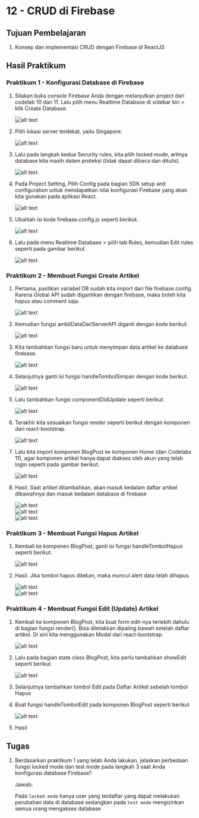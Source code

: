 # 12 - CRUD di Firebase

## Tujuan Pembelajaran

1. Konsep dan implementasi CRUD dengan Firebase di ReactJS

## Hasil Praktikum

### Praktikum 1 - Konfigurasi Database di Firebase
1. Silakan buka console Firebase Anda dengan melanjutkan project dari codelab 10 dan 11. Lalu pilih menu Realtime Database di sidebar kiri > klik Create Database.

    ![alt text](img/1.png)

2. Pilih lokasi server terdekat, yaitu Singapore.

    ![alt text](img/2.png)

3. Lalu pada langkah kedua Security rules, kita pilih locked mode, artinya database kita masih dalam proteksi (tidak dapat dibaca dan ditulis).

    ![alt text](img/3.png)

4. Pada Project Setting, Pilih Config pada bagian SDK setup and configuration untuk mendapatkan nilai konfigurasi Firebase yang akan kita gunakan pada aplikasi React.

    ![alt text](img/4.png)

5. Ubahlah isi kode firebase.config.js seperti berikut.

    ![alt text](img/5.png)

6. Lalu pada menu Realtime Database > pilih tab Rules, kemudian Edit rules seperti pada gambar berikut.
    
    ![alt text](img/6.png)


### Praktikum 2 - Membuat Fungsi Create Artikel

1. Pertama, pastikan variabel DB sudah kita import dari file firebase.config. Karena Global API sudah digantikan dengan firebase, maka boleh kita hapus atau comment saja.

    ![alt text](img/7.png)

2. Kemudian fungsi ambilDataDariServerAPI diganti dengan kode berikut.

    ![alt text](img/8.png)

3. Kita tambahkan fungsi baru untuk menyimpan data artikel ke database firebase. 

    ![alt text](img/9.png)

4. Selanjutnya ganti isi fungsi handleTombolSimpan dengan kode berikut.

    ![alt text](img/10.png)

5. Lalu tambahkan fungsi componentDidUpdate seperti berikut.
    
    ![alt text](img/11.png)

6. Terakhir kita sesuaikan fungsi render seperti berikut dengan komponen dari react-bootstrap. 

    ![alt text](img/12.png)

7. Lalu kita import komponen BlogPost ke komponen Home (dari Codelabs 11), agar komponen artikel hanya dapat diakses oleh akun yang telah login seperti pada gambar berikut.

    ![alt text](img/13.png)

8. Hasil. Saat artikel ditambahkan, akan masuk kedalam daftar artikel dibawahnya dan masuk kedalam database di firebase

    ![alt text](img/14.png)<br>
    ![alt text](img/15.png)<br>
    ![alt text](img/16.png)

### Praktikum 3 - Membuat Fungsi Hapus Artikel
1. Kembali ke komponen BlogPost, ganti isi fungsi handleTombolHapus seperti berikut.

    ![alt text](img/17.png)

2. Hasil. Jika tombol hapus ditekan, maka muncul alert data telah dihapus

    ![alt text](img/18.png)<br>
    ![alt text](img/19.png)

### Praktikum 4 - Membuat Fungsi Edit (Update) Artikel
1. Kembali ke komponen BlogPost, kita buat form edit-nya terlebih dahulu di bagian fungsi render(). Bisa diletakkan dipaling bawah setelah daftar artikel. Di sini kita menggunakan Modal dari react-bootstrap.

    ![alt text](img/20.png)

2. Lalu pada bagian state class BlogPost, kita perlu tambahkan showEdit seperti berikut.

    ![alt text](img/21.png)

3. Selanjutnya tambahkan tombol Edit pada Daftar Artikel sebelah tombol Hapus
4. Buat fungsi handleTombolEdit pada komponen BlogPost seperti berikut

    ![alt text](img/22.png)

5. Hasil

## Tugas
1. Berdasarkan praktikum 1 yang telah Anda lakukan, jelaskan perbedaan fungsi locked mode dan test mode pada langkah 3 saat Anda konfigurasi database Firebase?

    Jawab:

    Pada `locked mode` hanya user yang terdaftar yang dapat melakukan perubahan data di database sedangkan pada `test mode` mengizinkan semua orang mengakses database